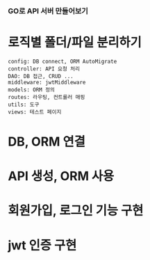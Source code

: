 ### GO로 API 서버 만들어보기

# 로직별 폴더/파일 분리하기
    config: DB connect, ORM AutoMigrate
    controller: API 요청 처리
    DAO: DB 접근, CRUD ...
    middleware: jwtMiddleware
    models: ORM 정의
    routes: 라우팅, 컨트롤러 매핑
    utils: 도구
    views: 테스트 페이지

# DB, ORM 연결

# API 생성, ORM 사용
# 회원가입, 로그인 기능 구현
# jwt 인증 구현